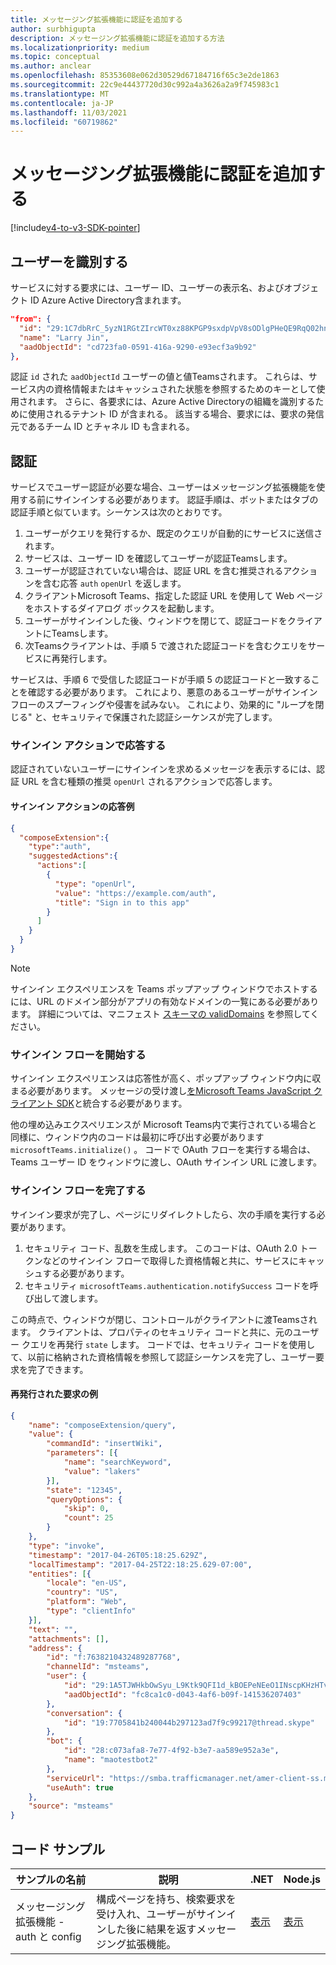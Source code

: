 ```yaml
---
title: メッセージング拡張機能に認証を追加する
author: surbhigupta
description: メッセージング拡張機能に認証を追加する方法
ms.localizationpriority: medium
ms.topic: conceptual
ms.author: anclear
ms.openlocfilehash: 85353608e062d30529d67184716f65c3e2de1863
ms.sourcegitcommit: 22c9e44437720d30c992a4a3626a2a9f745983c1
ms.translationtype: MT
ms.contentlocale: ja-JP
ms.lasthandoff: 11/03/2021
ms.locfileid: "60719862"
---
```

# <a name="add-authentication-to-your-messaging-extension"></a>メッセージング拡張機能に認証を追加する

[!include[v4-to-v3-SDK-pointer](~/includes/v4-to-v3-pointer-me.md)]

## <a name="identify-the-user"></a>ユーザーを識別する

サービスに対する要求には、ユーザー ID、ユーザーの表示名、およびオブジェクト ID Azure Active Directory含まれます。

```json
"from": {
  "id": "29:1C7dbRrC_5yzN1RGtZIrcWT0xz88KPGP9sxdpVpV8sODlgPHeQE9RqQ02hnpuKzy6zZ-AaZx6swUOMj_Dsdse3TQ4sIaeebbFBF-VgjJy_nY",
  "name": "Larry Jin",
  "aadObjectId": "cd723fa0-0591-416a-9290-e93ecf3a9b92"
},
```

認証 `id` された `aadObjectId` ユーザーの値と値Teamsされます。 これらは、サービス内の資格情報またはキャッシュされた状態を参照するためのキーとして使用されます。 さらに、各要求には、Azure Active Directoryの組織を識別するために使用されるテナント ID が含まれる。 該当する場合、要求には、要求の発信元であるチーム ID とチャネル ID も含まれる。

## <a name="authentication"></a>認証

サービスでユーザー認証が必要な場合、ユーザーはメッセージング拡張機能を使用する前にサインインする必要があります。 認証手順は、ボットまたはタブの認証手順と似ています。シーケンスは次のとおりです。

1. ユーザーがクエリを発行するか、既定のクエリが自動的にサービスに送信されます。
1. サービスは、ユーザー ID を確認してユーザーが認証Teamsします。
1. ユーザーが認証されていない場合は、認証 URL を含む推奨されるアクションを含む応答 `auth` `openUrl` を返します。
1. クライアントMicrosoft Teams、指定した認証 URL を使用して Web ページをホストするダイアログ ボックスを起動します。
1. ユーザーがサインインした後、ウィンドウを閉じて、認証コードをクライアントにTeamsします。
1. 次Teamsクライアントは、手順 5 で渡された認証コードを含むクエリをサービスに再発行します。

サービスは、手順 6 で受信した認証コードが手順 5 の認証コードと一致することを確認する必要があります。 これにより、悪意のあるユーザーがサインイン フローのスプーフィングや侵害を試みない。 これにより、効果的に "ループを閉じる" と、セキュリティで保護された認証シーケンスが完了します。

### <a name="respond-with-a-sign-in-action"></a>サインイン アクションで応答する

認証されていないユーザーにサインインを求めるメッセージを表示するには、認証 URL を含む種類の推奨 `openUrl` されるアクションで応答します。

#### <a name="response-example-for-a-sign-in-action"></a>サインイン アクションの応答例

```json
{
  "composeExtension":{
    "type":"auth",
    "suggestedActions":{
      "actions":[
        {
          "type": "openUrl",
          "value": "https://example.com/auth",
          "title": "Sign in to this app"
        }
      ]
    }
  }
}
```

> [!NOTE]
> サインイン エクスペリエンスを Teams ポップアップ ウィンドウでホストするには、URL のドメイン部分がアプリの有効なドメインの一覧にある必要があります。 詳細については、マニフェスト [スキーマの validDomains](~/resources/schema/manifest-schema.md#validdomains) を参照してください。

### <a name="start-the-sign-in-flow"></a>サインイン フローを開始する

サインイン エクスペリエンスは応答性が高く、ポップアップ ウィンドウ内に収まる必要があります。 メッセージの受け渡し[をMicrosoft Teams JavaScript クライアント SDK](/javascript/api/overview/msteams-client)と統合する必要があります。

他の埋め込みエクスペリエンスが Microsoft Teams内で実行されている場合と同様に、ウィンドウ内のコードは最初に呼び出す必要があります `microsoftTeams.initialize()` 。 コードで OAuth フローを実行する場合は、Teams ユーザー ID をウィンドウに渡し、OAuth サインイン URL に渡します。

### <a name="complete-the-sign-in-flow"></a>サインイン フローを完了する

サインイン要求が完了し、ページにリダイレクトしたら、次の手順を実行する必要があります。

1. セキュリティ コード、乱数を生成します。 このコードは、OAuth 2.0 トークンなどのサインイン フローで取得した資格情報と共に、サービスにキャッシュする必要があります。
1. セキュリティ `microsoftTeams.authentication.notifySuccess` コードを呼び出して渡します。

この時点で、ウィンドウが閉じ、コントロールがクライアントに渡Teamsされます。 クライアントは、プロパティのセキュリティ コードと共に、元のユーザー クエリを再発行 `state` します。 コードでは、セキュリティ コードを使用して、以前に格納された資格情報を参照して認証シーケンスを完了し、ユーザー要求を完了できます。

#### <a name="reissued-request-example"></a>再発行された要求の例

```json
{
    "name": "composeExtension/query",
    "value": {
        "commandId": "insertWiki",
        "parameters": [{
            "name": "searchKeyword",
            "value": "lakers"
        }],
        "state": "12345",
        "queryOptions": {
            "skip": 0,
            "count": 25
        }
    },
    "type": "invoke",
    "timestamp": "2017-04-26T05:18:25.629Z",
    "localTimestamp": "2017-04-25T22:18:25.629-07:00",
    "entities": [{
        "locale": "en-US",
        "country": "US",
        "platform": "Web",
        "type": "clientInfo"
    }],
    "text": "",
    "attachments": [],
    "address": {
        "id": "f:7638210432489287768",
        "channelId": "msteams",
        "user": {
            "id": "29:1A5TJWHkbOwSyu_L9Ktk9QFI1d_kBOEPeNEeO1INscpKHzHTvWfiau5AX_6y3SuiOby-r73dzHJ17HipUWqGPgw",
            "aadObjectId": "fc8ca1c0-d043-4af6-b09f-141536207403"
        },
        "conversation": {
            "id": "19:7705841b240044b297123ad7f9c99217@thread.skype"
        },
        "bot": {
            "id": "28:c073afa8-7e77-4f92-b3e7-aa589e952a3e",
            "name": "maotestbot2"
        },
        "serviceUrl": "https://smba.trafficmanager.net/amer-client-ss.msg/",
        "useAuth": true
    },
    "source": "msteams"
}
```

## <a name="code-sample"></a>コード サンプル
|**サンプルの名前** | **説明** |**.NET** | **Node.js**|
|----------------|-----------------|--------------|----------------|
|メッセージング拡張機能 - auth と config | 構成ページを持ち、検索要求を受け入れ、ユーザーがサインインした後に結果を返すメッセージング拡張機能。 |[表示](https://github.com/microsoft/BotBuilder-Samples/tree/main/samples/csharp_dotnetcore/52.teams-messaging-extensions-search-auth-config)|[表示](https://github.com/microsoft/BotBuilder-Samples/blob/main/samples/javascript_nodejs/52.teams-messaging-extensions-search-auth-config)| 

 

